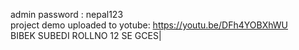 admin password : nepal123 <BR>
 project demo uploaded to yotube:     https://youtu.be/DFh4YOBXhWU <BR>
 BIBEK SUBEDI ROLLNO 12 SE GCES| 
